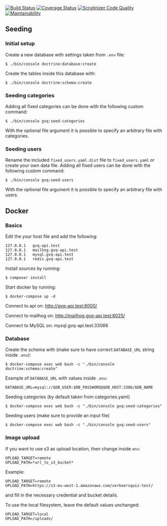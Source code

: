 [![Build Status](https://travis-ci.org/VSVverkeerskunde/gvq-api.svg?branch=master)](https://travis-ci.org/VSVverkeerskunde/gvq-api)
[![Coverage Status](https://coveralls.io/repos/github/VSVverkeerskunde/gvq-api/badge.svg?branch=master)](https://coveralls.io/github/VSVverkeerskunde/gvq-api?branch=master)
[![Scrutinizer Code Quality](https://scrutinizer-ci.com/g/VSVverkeerskunde/gvq-api/badges/quality-score.png?b=master)](https://scrutinizer-ci.com/g/VSVverkeerskunde/gvq-api/?branch=master)
[![Maintainability](https://api.codeclimate.com/v1/badges/99d90b15aff8a53e5418/maintainability)](https://codeclimate.com/github/VSVverkeerskunde/gvq-api/maintainability)

## Seeding
### Initial setup
Create a new database with settings taken from `.env` file:

`$ ./bin/console doctrine:database:create`

Create the tables inside this database with:

`$ ./bin/console doctrine:schema:create`
### Seeding categories
Adding all fixed categories can be done with the following custom command:

`$ ./bin/console gvq:seed-categories`

With the optional file argument it is possible to specify an arbitrary file with categories.

### Seeding users
Rename the included `fixed_users.yaml.dist` file to `fixed_users.yaml` or create your own data file. Adding all fixed users can be done with the following custom command:

`$ ./bin/console gvq:seed-users`

With the optional file argument it is possible to specify an arbitrary file with users.

## Docker
### Basics
Edit the your host file and add the following:
```
127.0.0.1	gvq-api.test
127.0.0.1	mailhog.gvq-api.test
127.0.0.1	mysql.gvq-api.test
127.0.0.1	redis.gvq-api.test
```

Install sources by running:
```
$ composer install
```

Start docker by running:
```
$ docker-compose up -d
```

Connect to api on: http://gvq-api.test:8000/

Connect to mailhog on: http://mailhog.gvq-api.test:8025/

Connect to MySQL on: mysql.gvq-api.test:33066

### Database
Create the schema with (make sure to have correct `DATABASE_URL` string inside `.env`):
```
$ docker-compose exec web bash -c "./bin/console doctrine:schema:create"
```
Example of `DATABASE_URL` with values inside `.env`:
```
DATABASE_URL=mysql://$DB_USER:$DB_PASSWORD@$DB_HOST:3306/$DB_NAME
```
Seeding categories (by default taken from categories.yaml)
```
$ docker-compose exec web bash -c "./bin/console gvq:seed-categories"
```

Seeding users (make sure to provide an input file)
```
$ docker-compose exec web bash -c "./bin/console gvq:seed-users"
```

### Image upload
If you want to use s3 as upload location, then change inside `env`:
```
UPLOAD_TARGET=remote
UPLOAD_PATH=*url_to_s3_bucket*
``` 
Example:
```
UPLOAD_TARGET=remote
UPLOAD_PATH=https://s3-eu-west-1.amazonaws.com/verkeersquiz-test/
```
and fill in the necessary credential and bucket details.

To use the local filesystem, leave the default
values unchanged:
```
UPLOAD_TARGET=local
UPLOAD_PATH=/uploads/
```
